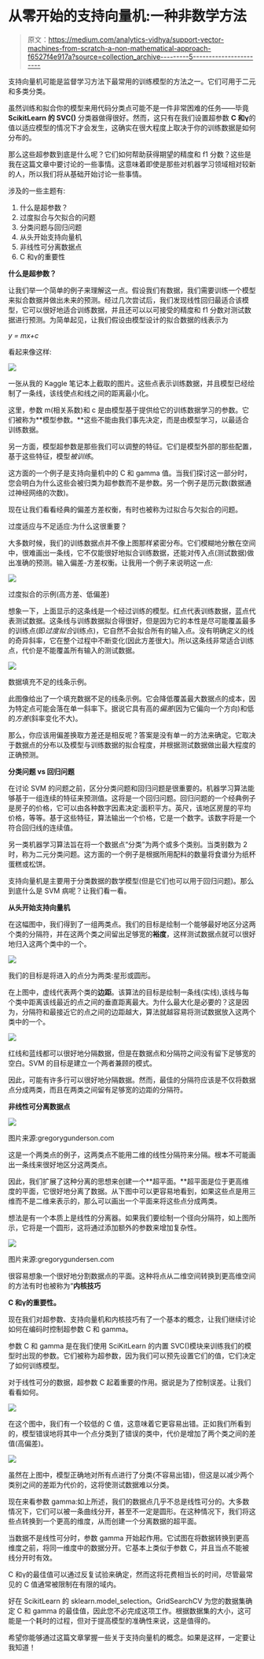 # 从零开始的支持向量机:一种非数学方法

> 原文：<https://medium.com/analytics-vidhya/support-vector-machines-from-scratch-a-non-mathematical-approach-f6527f4e917a?source=collection_archive---------5----------------------->

支持向量机可能是监督学习方法下最常用的训练模型的方法之一。它们可用于二元和多类分类。

虽然训练和拟合你的模型来用代码分类点可能不是一件非常困难的任务——毕竟 **ScikitLearn 的 SVC()** 分类器做得很好。然而，这只有在我们设置超参数 **C 和γ**的值以适应模型的情况下才会发生，这确实在很大程度上取决于你的训练数据是如何分布的。

那么这些超参数到底是什么呢？它们如何帮助获得期望的精度和 f1 分数？这些是我在这篇文章中要讨论的一些事情。这意味着即使是那些对机器学习领域相对较新的人，所以我们将从基础开始讨论一些事情。

涉及的一些主题有:

1.  什么是超参数？
2.  过度拟合与欠拟合的问题
3.  分类问题与回归问题
4.  从头开始支持向量机
5.  非线性可分离数据点
6.  C 和γ的重要性

**什么是超参数？**

让我们举一个简单的例子来理解这一点。假设我们有数据，我们需要训练一个模型来拟合数据并做出未来的预测。经过几次尝试后，我们发现线性回归最适合该模型，它可以很好地适合训练数据，并且还可以以可接受的精度和 f1 分数对测试数据进行预测。为简单起见，让我们假设由模型设计的拟合数据的线表示为

*y = mx+c*

看起来像这样:

![](img/186f6d4f248a04fb62df0ae2069c232c.png)

一张从我的 Kaggle 笔记本上截取的图片。这些点表示训练数据，并且模型已经绘制了一条线，该线使点和线之间的距离最小化。

这里，参数 m(相关系数)和 c 是由模型基于提供给它的训练数据学习的参数。它们被称为**模型参数。**这些不能由我们事先决定，而是由模型学习，以最适合训练数据。

另一方面，模型超参数是那些我们可以调整的特征。它们是模型外部的那些配置，基于这些特征，模型*被训练*。

这方面的一个例子是支持向量机中的 C 和 gamma 值。当我们探讨这一部分时，您会明白为什么这些会被归类为超参数而不是参数。另一个例子是历元数(数据通过神经网络的次数)。

现在让我们看看经典的偏差方差权衡，有时也被称为过拟合与欠拟合的问题。

过度适应与不足适应:为什么这很重要？

大多数时候，我们的训练数据点并不像上图那样紧密分布。它们模糊地分散在空间中，很难画出一条线，它不仅能很好地拟合训练数据，还能对传入点(测试数据)做出准确的预测。输入偏差-方差权衡。让我用一个例子来说明这一点:

![](img/01f57e037094e1e44c006b0d6e9893a7.png)

过度拟合的示例(高方差、低偏差)

想象一下，上面显示的这条线是一个经过训练的模型。红点代表训练数据，蓝点代表测试数据。这条线与训练数据拟合得很好，但是因为它的本性是尽可能覆盖最多的训练点(即*过度拟合*训练点)，它自然不会拟合所有的输入点。没有明确定义的线的奇异斜率，它在整个过程中不断变化(因此方差很大)。所以这条线非常适合训练点，代价是不能覆盖所有输入的测试数据。

![](img/d10b448369735b18d2e81a503248f17c.png)

数据填充不足的线条示例。

此图像给出了一个填充数据不足的线条示例。它会降低覆盖最大数据点的成本，因为特定点可能会落在单一斜率下。据说它具有高的*偏差*(因为它偏向一个方向)和低的*方差*(斜率变化不大)。

那么，你应该用偏差换取方差还是相反呢？答案是没有单一的方法来确定。它取决于数据点的分布以及模型与训练数据的拟合程度，并根据测试数据做出最大程度的正确预测。

**分类问题 vs 回归问题**

在讨论 SVM 的问题之前，区分分类问题和回归问题是很重要的。机器学习算法能够基于一组连续的特征来预测值。这将是一个回归问题。回归问题的一个经典例子是房子的价格，它可以由各种数字因素决定:面积平方。英尺，该地区房屋的平均价格，等等。基于这些特征，算法输出一个价格，它是一个数字。该数字将是一个符合回归线的连续值。

另一类机器学习算法旨在将一个数据点“分类”为两个或多个类别。当类别数为 2 时，称为二元分类问题。这方面的一个例子是根据所用配料的数量将食谱分为纸杯蛋糕或松饼。

支持向量机是主要用于分类数据的数学模型(但是它们也可以用于回归问题)。那么到底什么是 SVM 病呢？让我们看一看。

**从头开始支持向量机**

在这幅图中，我们得到了一组两类点。我们的目标是绘制一个能够最好地区分这两个类的分隔符，并在这两个类之间留出足够宽的**裕度**，这样测试数据点就可以很好地归入这两个类中的一个。

![](img/8412aca7e717a8a0ee46a0b3e1c8c7b0.png)

我们的目标是将进入的点分为两类:星形或圆形。

在上图中，虚线代表两个类的**边距**。该算法的目标是绘制一条线(实线),该线与每个类中距离该线最近的点之间的垂直距离最大。为什么最大化是必要的？这是因为，分隔符和最接近它的点之间的边距越大，算法就越容易将测试数据放入这两个类中的一个。

![](img/fd5cbcf5e8ef5ae91566312407c46cae.png)

红线和蓝线都可以很好地分隔数据，但是在数据点和分隔符之间没有留下足够宽的空白。SVM 的目标是建立一个两者兼顾的模式。

因此，可能有许多行可以很好地分隔数据。然而，最佳的分隔符应该是不仅将数据点分成两类，而且在两类之间留有足够宽的边距的分隔符。

**非线性可分离数据点**

![](img/eb8aa4606e992a6d9669e2d136934e69.png)

图片来源:gregorygunderson.com

这是一个两类点的例子，这两类点不能用二维的线性分隔符来分隔。根本不可能画出一条线来很好地区分这两类点。

因此，我们扩展了这种分离的思想来创建一个**超平面。**超平面是位于更高维度的平面，它很好地分离了数据。从下图中可以更容易地看到，如果这些点是用三维而不是二维来表示的，那么可以画出一个平面来将这些点分成两类。

想法是有一个本质上是线性的分离器。如果我们要绘制一个径向分隔符，如上图所示，它将是一个圆形，这将通过添加额外的参数来增加复杂性。

![](img/5f40344948ba86c48781b73cd052669a.png)

图片来源:gregorygundersen.com

很容易想象一个很好地分割数据点的平面。这种将点从二维空间转换到更高维空间的方法有时也被称为“**内核技巧**

**C 和γ的重要性。**

现在我们对超参数、支持向量机和内核技巧有了一个基本的概念，让我们继续讨论如何在编码时控制超参数 C 和 gamma。

参数 C 和 gamma 是在我们使用 SciKitLearn 的内置 SVC()模块来训练我们的模型时出现的参数。它们被称为超参数，因为我们可以预先设置它们的值，它们决定了如何训练模型。

对于线性可分的数据，超参数 C 起着重要的作用。据说是为了控制误差。让我们看看如何。

![](img/86bdc1bc240c19e4823aa8a3150bc2cc.png)

在这个图中，我们有一个较低的 C 值，这意味着它更容易出错。正如我们所看到的，模型错误地将其中一个点分类到了错误的类中，代价是增加了两个类之间的差值(高偏差)。

![](img/4bfda4e69be3d9917fb96647de20c177.png)

虽然在上图中，模型正确地对所有点进行了分类(不容易出错)，但这是以减少两个类别之间的差距为代价的，这将使测试数据难以分类。

现在来看参数 gamma:如上所述，我们的数据点几乎不总是线性可分的。大多数情况下，它们可以被一条曲线分开，甚至不一定是圆形。在这种情况下，我们将这些点转换到一个更高的维度，从而创建一个分离数据的超平面。

当数据不是线性可分时，参数 gamma 开始起作用。它试图在将数据转换到更高维度之前，将同一维度中的数据分开。它基本上类似于参数 C，并且当点不能被线分开时有效。

C 和γ的最佳值可以通过反复试验来确定，然而这将花费相当长的时间，尽管最常见的 C 值通常被限制在有限的域内。

好在 ScikitLearn 的 sklearn.model_selection。GridSearchCV 为您的数据集确定 C 和 gamma 的最佳值，因此您不必完成这项工作。根据数据集的大小，这可能是一个耗时的过程，但对于提高模型的准确性来说，这是值得的。

希望你能够通过这篇文章掌握一些关于支持向量机的概念。如果是这样，一定要让我知道！